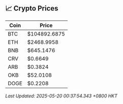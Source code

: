 ## 📈 Crypto Prices

| Coin | Price |
| ---- | ----- |
| BTC | $104892.6875 |
| ETH | $2468.9958 |
| BNB | $645.1476 |
| CRV | $0.6649 |
| ARB | $0.3824 |
| OKB | $52.0108 |
| DOGE | $0.2208 |

_Last Updated: 2025-05-20 00:37:54.343 +0800 HKT_